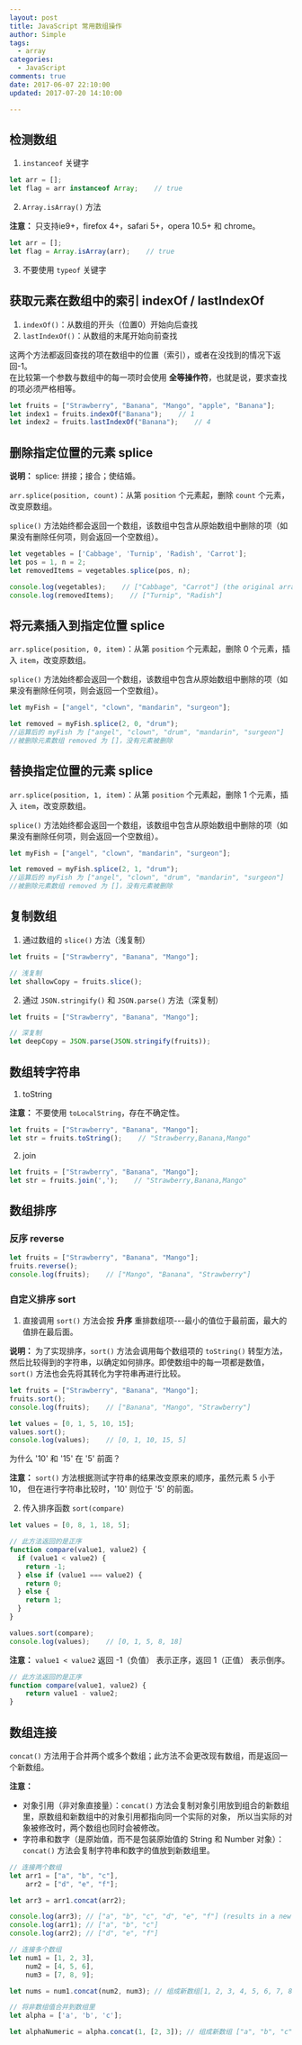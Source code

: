 ```yaml
---
layout: post
title: JavaScript 常用数组操作
author: Simple
tags:
  - array
categories:
  - JavaScript
comments: true
date: 2017-06-07 22:10:00
updated: 2017-07-20 14:10:00

---
```


## 检测数组

1. `instanceof` 关键字

``` javascript
let arr = [];
let flag = arr instanceof Array;    // true
```

2. `Array.isArray()` 方法

**注意：** 只支持ie9+，firefox 4+，safari 5+，opera 10.5+ 和 chrome。

``` javascript
let arr = [];
let flag = Array.isArray(arr);    // true
```

3. 不要使用 `typeof` 关键字

<!-- more -->


## 获取元素在数组中的索引 indexOf / lastIndexOf

1. `indexOf()`：从数组的开头（位置0）开始向后查找
2. `lastIndexOf()`：从数组的末尾开始向前查找

这两个方法都返回查找的项在数组中的位置（索引），或者在没找到的情况下返回-1。\
在比较第一个参数与数组中的每一项时会使用 **全等操作符**，也就是说，要求查找的项必须严格相等。

``` javascript
let fruits = ["Strawberry", "Banana", "Mango", "apple", "Banana"];
let index1 = fruits.indexOf("Banana");    // 1
let index2 = fruits.lastIndexOf("Banana");    // 4
```


## 删除指定位置的元素 splice

**说明：** splice: 拼接；接合；使结婚。

`arr.splice(position, count)`：从第 `position` 个元素起，删除 `count` 个元素，改变原数组。

`splice()` 方法始终都会返回一个数组，该数组中包含从原始数组中删除的项（如果没有删除任何项，则会返回一个空数组）。

``` javascript
let vegetables = ['Cabbage', 'Turnip', 'Radish', 'Carrot'];
let pos = 1, n = 2;
let removedItems = vegetables.splice(pos, n);

console.log(vegetables);    // ["Cabbage", "Carrot"] (the original array is changed)
console.log(removedItems);    // ["Turnip", "Radish"]
```


## 将元素插入到指定位置 splice

`arr.splice(position, 0, item)`：从第 `position` 个元素起，删除 0 个元素，插入 `item`，改变原数组。

`splice()` 方法始终都会返回一个数组，该数组中包含从原始数组中删除的项（如果没有删除任何项，则会返回一个空数组）。

``` javascript
let myFish = ["angel", "clown", "mandarin", "surgeon"];

let removed = myFish.splice(2, 0, "drum");
//运算后的 myFish 为 ["angel", "clown", "drum", "mandarin", "surgeon"]
//被删除元素数组 removed 为 []，没有元素被删除
```


## 替换指定位置的元素 splice

`arr.splice(position, 1, item)`：从第 `position` 个元素起，删除 1 个元素，插入 `item`，改变原数组。

`splice()` 方法始终都会返回一个数组，该数组中包含从原始数组中删除的项（如果没有删除任何项，则会返回一个空数组）。

``` javascript
let myFish = ["angel", "clown", "mandarin", "surgeon"];

let removed = myFish.splice(2, 1, "drum");
//运算后的 myFish 为 ["angel", "clown", "drum", "mandarin", "surgeon"]
//被删除元素数组 removed 为 []，没有元素被删除
```


## 复制数组

1. 通过数组的 `slice()` 方法（浅复制）

``` javascript
let fruits = ["Strawberry", "Banana", "Mango"];

// 浅复制
let shallowCopy = fruits.slice();
```

2. 通过 `JSON.stringify()` 和 `JSON.parse()` 方法（深复制）

``` javascript
let fruits = ["Strawberry", "Banana", "Mango"];

// 深复制
let deepCopy = JSON.parse(JSON.stringify(fruits));
```


## 数组转字符串

1. toString

**注意：** 不要使用 `toLocalString`，存在不确定性。

``` javascript
let fruits = ["Strawberry", "Banana", "Mango"];
let str = fruits.toString();    // "Strawberry,Banana,Mango"
```

2. join

``` javascript
let fruits = ["Strawberry", "Banana", "Mango"];
let str = fruits.join(',');    // "Strawberry,Banana,Mango"
```


## 数组排序

### 反序 reverse

``` javascript
let fruits = ["Strawberry", "Banana", "Mango"];
fruits.reverse();
console.log(fruits);    // ["Mango", "Banana", "Strawberry"]
```

### 自定义排序 sort

1. 直接调用 `sort()` 方法会按 **升序** 重排数组项---最小的值位于最前面，最大的值排在最后面。

**说明：** 为了实现排序，`sort()` 方法会调用每个数组项的 `toString()` 转型方法，
然后比较得到的字符串，以确定如何排序。即使数组中的每一项都是数值，`sort()` 方法也会先将其转化为字符串再进行比较。

``` javascript
let fruits = ["Strawberry", "Banana", "Mango"];
fruits.sort();
console.log(fruits);    // ["Banana", "Mango", "Strawberry"]

let values = [0, 1, 5, 10, 15];
values.sort();
console.log(values);    // [0, 1, 10, 15, 5]
```

为什么 '10' 和 '15' 在 '5' 前面？

**注意：** `sort()` 方法根据测试字符串的结果改变原来的顺序，虽然元素 5 小于 10，
但在进行字符串比较时，'10' 则位于 '5' 的前面。

2. 传入排序函数 `sort(compare)`

``` javascript
let values = [0, 8, 1, 18, 5];

// 此方法返回的是正序
function compare(value1, value2) {
  if (value1 < value2) {
    return -1;
  } else if (value1 === value2) {
    return 0;
  } else {
    return 1;
  }
}

values.sort(compare);
console.log(values);    // [0, 1, 5, 8, 18]
```

**注意：** `value1 < value2` 返回 -1（负值） 表示正序，返回 1（正值） 表示倒序。

``` javascript
// 此方法返回的是正序
function compare(value1, value2) {
    return value1 - value2;
}
```


## 数组连接

`concat()` 方法用于合并两个或多个数组；此方法不会更改现有数组，而是返回一个新数组。

**注意：**

- 对象引用（非对象直接量）：`concat()` 方法会复制对象引用放到组合的新数组里，原数组和新数组中的对象引用都指向同一个实际的对象，
所以当实际的对象被修改时，两个数组也同时会被修改。
- 字符串和数字（是原始值，而不是包装原始值的 String 和 Number 对象）：`concat()` 方法会复制字符串和数字的值放到新数组里。

``` javascript
// 连接两个数组
let arr1 = ["a", "b", "c"],
    arr2 = ["d", "e", "f"];

let arr3 = arr1.concat(arr2);

console.log(arr3); // ["a", "b", "c", "d", "e", "f"] (results in a new array)
console.log(arr1); // ["a", "b", "c"]
console.log(arr2); // ["d", "e", "f"]

// 连接多个数组
let num1 = [1, 2, 3],
    num2 = [4, 5, 6],
    num3 = [7, 8, 9];

let nums = num1.concat(num2, num3); // 组成新数组[1, 2, 3, 4, 5, 6, 7, 8, 9]; 原数组 num1, num2, num3 未被修改

// 将非数组值合并到数组里
let alpha = ['a', 'b', 'c'];

let alphaNumeric = alpha.concat(1, [2, 3]); // 组成新数组 ["a", "b", "c", 1, 2, 3], 原alpha数组未被修改
```
